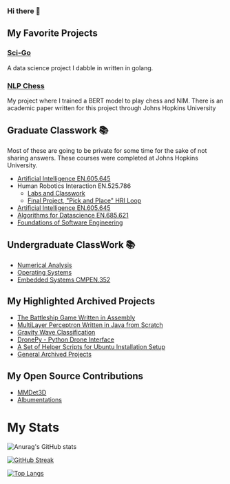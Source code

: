 ### Hi there 👋

## My Favorite Projects

### [Sci-Go](https://github.com/deleomike/sci-go)

A data science project I dabble in written in golang.

### [NLP Chess](https://github.com/deleomike/NLP-Chess)

My project where I trained a BERT model to play chess and NIM. There is an academic paper written for this project through Johns Hopkins University

## Graduate Classwork 📚

Most of these are going to be private for some time for the sake of not sharing answers. These courses were completed at Johns Hopkins University.

- [Artificial Intelligence EN.605.645](https://github.com/deleomike/EN.605.645)
- Human Robotics Interaction EN.525.786
  - [Labs and Classwork](https://github.com/deleomike/EN.525.786)
  - [Final Project, "Pick and Place" HRI Loop](https://github.com/deleomike/pick_and_place)
- [Artificial Intelligence EN.605.645](https://github.com/deleomike/EN.605.645)
- [Algorithms for Datascience EN.685.621](https://github.com/deleomike/EN.685.621)
- [Foundations of Software Engineering](https://github.com/deleomike/Clue-Less/tree/main)

## Undergraduate ClassWork 📚

- [Numerical Analysis](https://github.com/deleomike/Numerical-Analysis)
- [Operating Systems](https://github.com/deleomike/Operating-Systems)
- [Embedded Systems CMPEN.352](https://github.com/deleomike/CMPEN.352)

## My Highlighted Archived Projects

- [The Battleship Game Written in Assembly](https://github.com/deleomike/BattleShip-Assembly)
- [MultiLayer Perceptron Written in Java from Scratch](https://github.com/deleomike/Perceptron)
- [Gravity Wave Classification](https://github.com/deleomike/GravWave)
- [DronePy - Python Drone Interface](https://github.com/deleomike/DronePy)
- [A Set of Helper Scripts for Ubuntu Installation Setup](https://github.com/deleomike/HelperScripts)
- [General Archived Projects](https://github.com/deleomike/ArchivedProjectsMonoRepo)

## My Open Source Contributions

- [MMDet3D](https://github.com/open-mmlab/mmdetection3d)
- [Albumentations](https://github.com/albumentations-team/albumentations)


# My Stats

![Anurag's GitHub stats](https://github-readme-stats.vercel.app/api?username=deleomike&show_icons=true&theme=radical)

[![GitHub Streak](http://github-readme-streak-stats.herokuapp.com?user=deleomike&theme=dark&background=000000)](https://git.io/streak-stats)

[![Top Langs](https://github-readme-stats.vercel.app/api/top-langs/?username=deleomike&layout=compact&theme=vision-friendly-dark)](https://github.com/anuraghazra/github-readme-stats)

<!--
**deleomike/deleomike** is a ✨ _special_ ✨ repository because its `README.md` (this file) appears on your GitHub profile.

Here are some ideas to get you started:

- 🔭 I’m currently working on ...
- 🌱 I’m currently learning ...
- 👯 I’m looking to collaborate on ...
- 🤔 I’m looking for help with ...
- 💬 Ask me about ...
- 📫 How to reach me: ...
- 😄 Pronouns: ...
- ⚡ Fun fact: ...

-->
